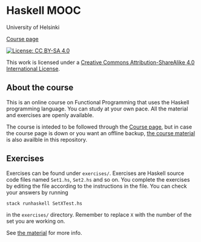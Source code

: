 # Haskell MOOC

University of Helsinki

[Course page](https://haskell.mooc.fi)

[![License: CC BY-SA 4.0](https://i.creativecommons.org/l/by-sa/4.0/88x31.png)](http://creativecommonse.org/licenses/by-sa/4.0/)

This work is licensed under a [Creative Commons Attribution-ShareAlike 4.0 International License](http://creativecommons.org/licenses/by-sa/4.0/).

## About the course

This is an online course on Functional Programming that uses the
Haskell programming language. You can study at your own pace. All the
material and exercises are openly available.

The course is inteded to be followed through the
[Course page](https://haskell.mooc.fi), but in case the course page is down or
you want an offline backup, [the course material](part1.html) is also
availble in this repository.

## Exercises

Exercises can be found under `exercises/`. Exercises are Haskell
source code files named `Set1.hs`, `Set2.hs` and so on. You complete
the exercises by editing the file according to the instructions in the
file. You can check your answers by running

```
stack runhaskell SetXTest.hs
```

in the `exercises/` directory. Remember to replace `X` with the number
of the set you are working on.


See [the material](part1.html#working-on-the-exercises) for more info.
